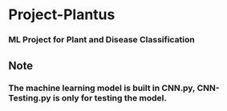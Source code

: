 # Project-Plantus
### ML Project for Plant and Disease Classification

## Note
### **The machine learning model is built in CNN.py, CNN-Testing.py is only for testing the model.**
